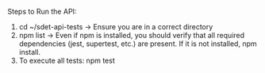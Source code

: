 Steps to Run the API:

1. cd ~/sdet-api-tests  → Ensure you are in a correct directory
2. npm list  → Even if npm is installed, you should verify that all required dependencies (jest, supertest, etc.) are present. If it is not installed, npm install.
3. To execute all tests: npm test
